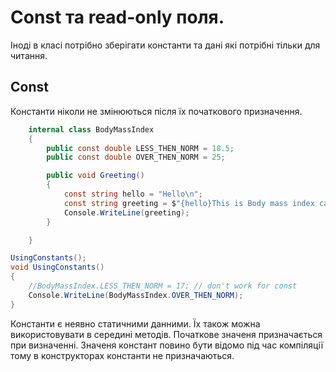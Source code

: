 # Const та read-only поля.

Іноді в класі потрібно зберігати константи та дані які потрібні тільки для читання.

## Const
Константи ніколи не змінюються після їх початкового призначення.
```cs
    internal class BodyMassIndex
    {
        public const double LESS_THEN_NORM = 18.5;
        public const double OVER_THEN_NORM = 25; 

        public void Greeting()
        {
            const string hello = "Hello\n";
            const string greeting = $"{hello}This is Body mass index calculator \n\n";
            Console.WriteLine(greeting);
        }

    }
```
```cs
UsingConstants();
void UsingConstants()
{
    //BodyMassIndex.LESS_THEN_NORM = 17; // don't work for const
    Console.WriteLine(BodyMassIndex.OVER_THEN_NORM);
}
```
Константи є неявно статичними данними. Їх також можна використовувати в середині методів. Початкове значеня призначається при визначенні. Значеня констант повино бути відомо під час компіляції тому в конструкторах константи не призначаються.




